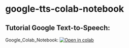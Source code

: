 # google-tts-colab-notebook

## Tutorial Google Text-to-Speech:

Google_Colab_Notebook: [![Open in colab](https://colab.research.google.com/assets/colab-badge.svg)](https://colab.research.google.com/github/jichengyuan/google-tts-colab-notebook/blob/main/google_tts_web_pyapi.ipynb)
